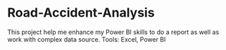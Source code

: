 # Road-Accident-Analysis
This project help me enhance my Power BI skills to do a report as well as work with complex data source.
Tools: Excel, Power BI
